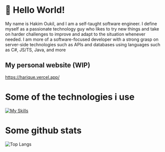 # 👋 Hello World!
My name is Hakim Oukil, and I am a self-taught software engineer. I define myself as a passionate technology guy who likes to try new things and take on harder challenges to improve and adapt to the situation whenever needed. I am more of a software-focused developer with a strong grasp on server-side technologies such as APIs and databases using languages such as C#, JS/TS, Java, and more
## My personal website (WIP)
https://harique.vercel.app/
# Some of the technologies i use
[![My Skills](https://skillicons.dev/icons?i=js,html,css,cs,discord,dotnet,express,firebase,git,github,java,mongodb,nestjs,nextjs,react,nodejs,py,redux,tailwind,ts,vue,vite,&theme=dark)](https://skillicons.dev)
# Some github stats
![Top Langs](https://github-readme-stats.vercel.app/api/top-langs/?username=Harique&layout=compact&theme=radical)
